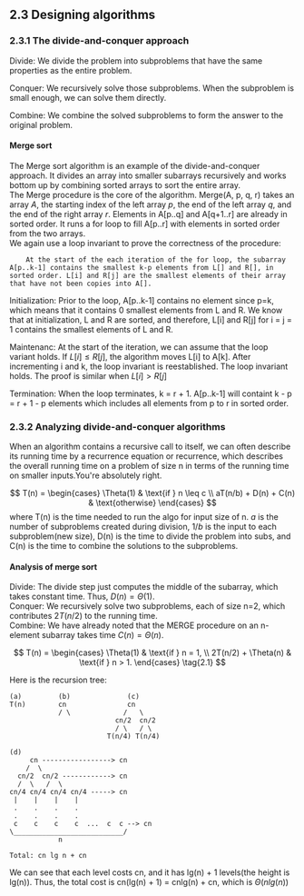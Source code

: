 ## 2.3 Designing algorithms

### 2.3.1 The divide-and-conquer approach

Divide: We divide the problem into subproblems that have the same properties as the entire problem.

Conquer: We recursively solve those subproblems. When the subproblem is small enough, we can solve them directly.

Combine: We combine the solved subproblems to form the answer to the original problem.

#### Merge sort
The Merge sort algorithm is an example of the divide-and-conquer approach. It divides an array into smaller subarrays recursively and works bottom up by combining sorted arrays to sort the entire array.  
The Merge procedure is the core of the algorithm. Merge(A, p, q, r) takes an array $A$, the starting index of the left array $p$, the end of the left array $q$, and the end of the right array $r$. Elements in A[p..q] and A[q+1..r] are already in sorted order. It runs a for loop to fill A[p..r] with elements in     sorted order from the two arrays.  
We again use a loop invariant to prove the correctness of the procedure:
```
    At the start of the each iteration of the for loop, the subarray A[p..k-1] contains the smallest k-p elements from L[] and R[], in sorted order. L[i] and R[j] are the smallest elements of their array that have not been copies into A[].
```
Initialization: Prior to the loop, A[p..k-1] contains no element since p=k, which means that it contains 0 smallest elements from L and R. We know that at initialization, L and R are sorted, and therefore, L[i] and R[j] for i = j = 1 contains the smallest elements of L and R.  

Maintenanc: At the start of the iteration, we can assume that the loop variant holds. If $L[i] \leq R[j]$, the algorithm moves L[i] to A[k]. After incrementing i and k, the loop invariant is reestablished. The loop invariant holds. The proof is similar when $L[i] > R[j]$

Termination: When the loop terminates, k = r + 1. A[p..k-1] will containt k - p = r + 1 - p elements which includes all elements from p to r in sorted order. 

### 2.3.2 Analyzing divide-and-conquer algorithms
When an algorithm contains a recursive call to itself, we can often describe its
running time by a recurrence equation or recurrence, which describes the overall
running time on a problem of size n in terms of the running time on smaller inputs.You're absolutely right. 

$$
T(n) = \begin{cases}
    \Theta(1) & \text{if } n \leq c \\
    aT(n/b) + D(n) + C(n) & \text{otherwise}
\end{cases}
$$
where T(n) is the time needed to run the algo for input size of n. $a$ is the number of subproblems created during division, $1/b$ is the input to each subproblem(new size), D(n) is the time to divide the problem into subs, and C(n) is the time to combine the solutions to the subproblems.

#### Analysis of merge sort
Divide: The divide step just computes the middle of the subarray, which takes
constant time. Thus, $D(n)=\Theta(1)$.  
Conquer: We recursively solve two subproblems, each of size n=2, which contributes $2T(n/2)$ to the running time.  
Combine: We have already noted that the MERGE procedure on an n-element
subarray takes time $C(n)=\Theta(n)$.

$$
T(n) = \begin{cases}
    \Theta(1) & \text{if } n = 1, \\
    2T(n/2) + \Theta(n) & \text{if } n > 1.
\end{cases} \tag{2.1}
$$

Here is the recursion tree:

```
(a)         (b)              (c)
T(n)        cn               cn  
            / \             /   \  
                          cn/2  cn/2  
                          / \   / \  
                        T(n/4) T(n/4)  

(d)
     cn -----------------> cn
    /  \
  cn/2  cn/2 ------------> cn
  /  \   /  \
cn/4 cn/4 cn/4 cn/4 -----> cn
 |    |    |    |
 .    .    .    .
 .    .    .    .
 c    c    c    c  ...  c  c --> cn
\___________________________/
            n

Total: cn lg n + cn
```

We can see that each level costs cn, and it has lg(n) + 1 levels(the height is lg(n)). Thus, the total cost is cn(lg(n) + 1) = cnlg(n) + cn, which is $\Theta(nlg(n))$